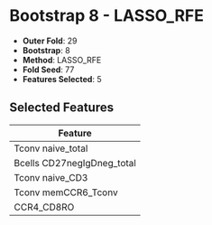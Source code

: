 # Bootstrap 8 - LASSO_RFE

- **Outer Fold**: 29
- **Bootstrap**: 8
- **Method**: LASSO_RFE
- **Fold Seed**: 77
- **Features Selected**: 5

## Selected Features

| Feature |
|---------|
| Tconv naive_total |
| Bcells CD27negIgDneg_total |
| Tconv naive_CD3 |
| Tconv memCCR6_Tconv |
| CCR4_CD8RO |
